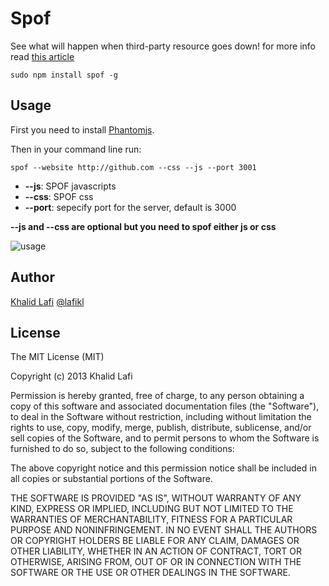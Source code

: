 Spof
====

See what will happen when third-party resource goes down!
for more info read [this article](www.stevesouders.com/blog/2010/06/01/frontend-spof/)


    sudo npm install spof -g


Usage
----------
First you need to install [Phantomjs](phantomjs.org). 

Then in your command line run: 

    spof --website http://github.com --css --js --port 3001

- **--js**: SPOF javascripts
- **--css**: SPOF css
- **--port**: sepecify port for the server, default is 3000

**--js and --css are optional but you need to spof either js or css**

![usage](http://f.cl.ly/items/2R332X2a2l46030m3b0o/spof.mov.gif)


Author
--------
[Khalid Lafi](http://github.com/lafikl)
[@lafikl](http://twitter.com/lafikl)


License
---------
The MIT License (MIT)

Copyright (c) 2013 Khalid Lafi

Permission is hereby granted, free of charge, to any person obtaining a copy of
this software and associated documentation files (the "Software"), to deal in
the Software without restriction, including without limitation the rights to
use, copy, modify, merge, publish, distribute, sublicense, and/or sell copies of
the Software, and to permit persons to whom the Software is furnished to do so,
subject to the following conditions:

The above copyright notice and this permission notice shall be included in all
copies or substantial portions of the Software.

THE SOFTWARE IS PROVIDED "AS IS", WITHOUT WARRANTY OF ANY KIND, EXPRESS OR
IMPLIED, INCLUDING BUT NOT LIMITED TO THE WARRANTIES OF MERCHANTABILITY, FITNESS
FOR A PARTICULAR PURPOSE AND NONINFRINGEMENT. IN NO EVENT SHALL THE AUTHORS OR
COPYRIGHT HOLDERS BE LIABLE FOR ANY CLAIM, DAMAGES OR OTHER LIABILITY, WHETHER
IN AN ACTION OF CONTRACT, TORT OR OTHERWISE, ARISING FROM, OUT OF OR IN
CONNECTION WITH THE SOFTWARE OR THE USE OR OTHER DEALINGS IN THE SOFTWARE.